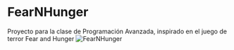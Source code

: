 # FearNHunger
Proyecto para la clase de Programación Avanzada, inspirado en el juego de terror Fear and Hunger
![FearNHunger]([https://ibb.co/sRrhnjm](https://game-experience.it/wp-content/uploads/2019/04/fearlogo.jpg)https://game-experience.it/wp-content/uploads/2019/04/fearlogo.jpg)
